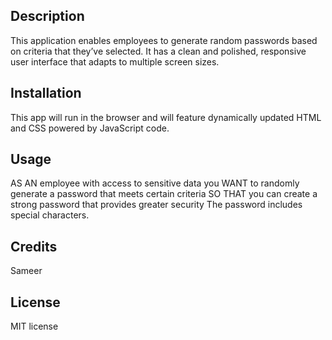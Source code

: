 ## Description
This application enables employees to generate random passwords based on criteria that they’ve selected. It has a clean and polished, responsive user interface that adapts to multiple screen sizes.

## Installation
This app will run in the browser and will feature dynamically updated HTML and CSS powered by JavaScript code.

## Usage
AS AN employee with access to sensitive data
you WANT to randomly generate a password that meets certain criteria
SO THAT you can create a strong password that provides greater security
The password includes special characters.

## Credits
Sameer

## License
MIT license
